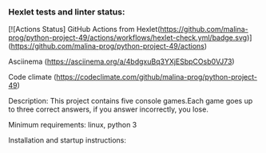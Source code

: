 ### Hexlet tests and linter status:
[![Actions Status]
GitHub Actions from Hexlet(https://github.com/malina-prog/python-project-49/actions/workflows/hexlet-check.yml/badge.svg)]
                          (https://github.com/malina-prog/python-project-49/actions)

Asciinema (https://asciinema.org/a/4bdgxuBq3YXjESbpCOsb0VJ73)

Code climate (https://codeclimate.com/github/malina-prog/python-project-49)

Description: This project contains five console games.Each game goes up to three correct answers, if you answer incorrectly, you lose.

Minimum requirements: linux, python 3

Installation and startup instructions: